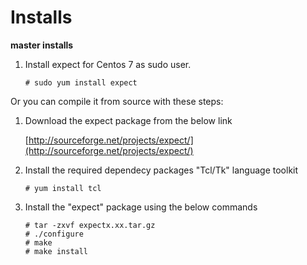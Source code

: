  # Installs
**master installs**

 1. Install expect for Centos 7 as sudo user.
 
     
		# sudo yum install expect

     
Or you can compile it from source with these steps:
1) Download the expect package from the below link

	[http://sourceforge.net/projects/expect/](http://sourceforge.net/projects/expect/)
2) Install the required dependecy packages "Tcl/Tk" language toolkit


       # yum install tcl

3) Install the "expect" package using the below commands
  

       # tar -zxvf expectx.xx.tar.gz
       # ./configure
       # make
       # make install


<!--stackedit_data:
eyJoaXN0b3J5IjpbLTU1NDY2MDg0XX0=
-->